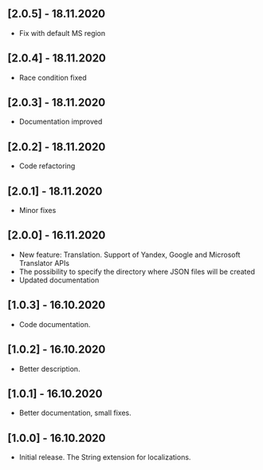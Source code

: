 ## [2.0.5] - 18.11.2020

* Fix with default MS region

## [2.0.4] - 18.11.2020

* Race condition fixed

## [2.0.3] - 18.11.2020

* Documentation improved

## [2.0.2] - 18.11.2020

* Code refactoring

## [2.0.1] - 18.11.2020

* Minor fixes

## [2.0.0] - 16.11.2020

* New feature: Translation. Support of Yandex, Google and Microsoft Translator APIs
* The possibility to specify the directory where JSON files will be created
* Updated documentation

## [1.0.3] - 16.10.2020

* Code documentation.

## [1.0.2] - 16.10.2020

* Better description.

## [1.0.1] - 16.10.2020

* Better documentation, small fixes.

## [1.0.0] - 16.10.2020

* Initial release. The String extension for localizations.